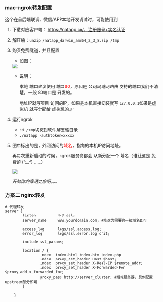 ### mac-ngrok转发配置

这个在前后端联调、微信/APP本地开发调试时，可能使用到

1. 下载对应客户端： https://natapp.cn/，注册账号+实名认证

2. 解压缩：`unzip /natapp_darwin_amd64_2_3_8.zip /tmp`

3. 购买免费隧道，并且配置 

   - 如图：

   <img src='https://cdn.nlark.com/yuque/445/2018/png/209999/1543550488000-21c91ef1-73bd-44ec-aa14-5647673a91bb.png'>

   - 说明：

     本地 端口建议使用 端口<font color='red'>80</font>，原因是 公司局域网路由 支持的端口我们不清楚，一般 80端口是 开发的。

      地址IP就写项目 访问的IP，如果是本机直接安装就写 `127.0.0.1`如果是虚拟机 就写分配给 虚拟机的`IP`

4. 运行ngrok

   - `cd /tmp`切换到软件解压缩目录
   - `./natapp -authtoken=xxxxx`

5. 图中标出的是，外网访问的<font color='red'>域名</font>，指向的本机IP访问地址。

   再每次重新启动的时候，ngrok服务商都会 从新分配一个 域名（谁让这是 免费的 (*^__^*) ……）

   <img src='https://cdn.nlark.com/yuque/445/2018/png/209999/1543566551165-64b19541-c1d9-4abb-b745-eb01c9fa1eb5.png'>



   *开始你的穿透之旅吧。。。*


### 方案二 nginx转发

```
# 代理转发
server {
        listen          443 ssl;
        server_name     www.yourdomain.com; #修改为需要的一级域名即可
 
        access_log      logs/ssl.access.log;
        error_log       logs/ssl.error.log crit;
 
        include ssl_params;
 
        location / {
                index  index.html index.htm index.php;
                index  proxy_set_header Host $host;
                index  proxy_set_header X-Real-IP $remote_addr;
                index  proxy_set_header X-Forwarded-For $proxy_add_x_forwarded_for;
                proxy_pass http://server_cluster; #后端服务器，具体配置upstream部分即可
        }
 
    }
```


